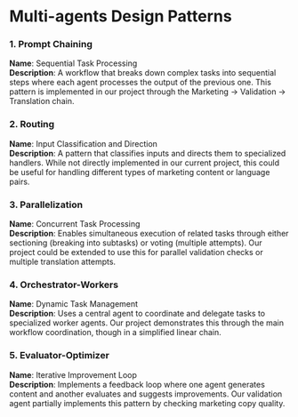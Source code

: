 # Multi-agents Design Patterns


### 1. Prompt Chaining
**Name**: Sequential Task Processing  
**Description**: A workflow that breaks down complex tasks into sequential steps where each agent processes the output of the previous one. This pattern is implemented in our project through the Marketing → Validation → Translation chain.

### 2. Routing
**Name**: Input Classification and Direction  
**Description**: A pattern that classifies inputs and directs them to specialized handlers. While not directly implemented in our current project, this could be useful for handling different types of marketing content or language pairs.

### 3. Parallelization
**Name**: Concurrent Task Processing  
**Description**: Enables simultaneous execution of related tasks through either sectioning (breaking into subtasks) or voting (multiple attempts). Our project could be extended to use this for parallel validation checks or multiple translation attempts.

### 4. Orchestrator-Workers
**Name**: Dynamic Task Management  
**Description**: Uses a central agent to coordinate and delegate tasks to specialized worker agents. Our project demonstrates this through the main workflow coordination, though in a simplified linear chain.

### 5. Evaluator-Optimizer
**Name**: Iterative Improvement Loop  
**Description**: Implements a feedback loop where one agent generates content and another evaluates and suggests improvements. Our validation agent partially implements this pattern by checking marketing copy quality.



